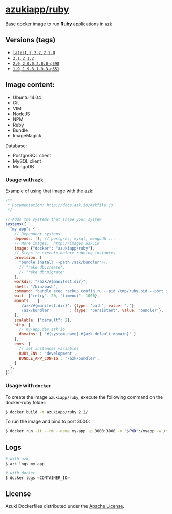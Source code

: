 [azukiapp/ruby](http://images.azk.io/#/ruby)
==================

Base docker image to run **Ruby** applications in [`azk`](http://azk.io)

Versions (tags)
---

- [`latest`, `2`, `2.2`, `2.2.0`](https://github.com/azukiapp/docker-ruby/blob/master/2.2/Dockerfile)
- [`2.1`, `2.1.2`](https://github.com/azukiapp/docker-ruby/blob/master/2.1/Dockerfile)
- [`2.0`, `2.0.0`, `2.0.0-p598`](https://github.com/azukiapp/docker-ruby/blob/master/2.0/Dockerfile)
- [`1.9`, `1.9.3`, `1.9.3-p551`](https://github.com/azukiapp/docker-ruby/blob/master/1.9/Dockerfile)

Image content:
---

- Ubuntu 14.04
- Git
- VIM
- NodeJS
- NPM
- Ruby
- Bundle
- ImageMagick

Database:

- PostgreSQL client
- MySQL client
- MongoDB

### Usage with `azk`

Example of using that image with the [azk](http://azk.io):

```js
/**
 * Documentation: http://docs.azk.io/Azkfile.js
 */
 
// Adds the systems that shape your system
systems({
  "my-app": {
    // Dependent systems
    depends: [], // postgres, mysql, mongodb ...
    // More images:  http://images.azk.io
    image: {"docker": "azukiapp/ruby"},
    // Steps to execute before running instances
    provision: [
      "bundle install --path /azk/bundler"//,
      // "rake db:create",
      // "rake db:migrate"
    ],
    workdir: "/azk/#{manifest.dir}",
    shell: "/bin/bash",
    command: "bundle exec rackup config.ru --pid /tmp/ruby.pid --port $HTTP_PORT --host 0.0.0.0",
    wait: {"retry": 20, "timeout": 1000},
    mounts  : {
      '/azk/#{manifest.dir}': {type: 'path', value: '.'},
      '/azk/bundler'        : {type: 'persistent', value: 'bundler'},
    },
    scalable: {"default": 2},
    http: {
      // my-app.dev.azk.io
      domains: [ "#{system.name}.#{azk.default_domain}" ]
    },
    envs: {
      // set instances variables
      RUBY_ENV : 'development',
      BUNDLE_APP_CONFIG : '/azk/bundler',
    }
  },
});
```


### Usage with `docker`

To create the image `azukiapp/ruby`, execute the following command on the docker-ruby folder:

```sh
$ docker build -t azukiapp/ruby 2.2/
```

To run the image and bind to port 3000:

```sh
$ docker run -it --rm --name my-app -p 3000:3000 -v "$PWD":/myapp -w /myapp azukiapp/ruby ruby app.rb
```

Logs
---

```sh
# with azk
$ azk logs my-app

# with docker
$ docker logs <CONTAINER_ID>
```

## License

Azuki Dockerfiles distributed under the [Apache License](https://github.com/azukiapp/dockerfiles/blob/master/LICENSE).
